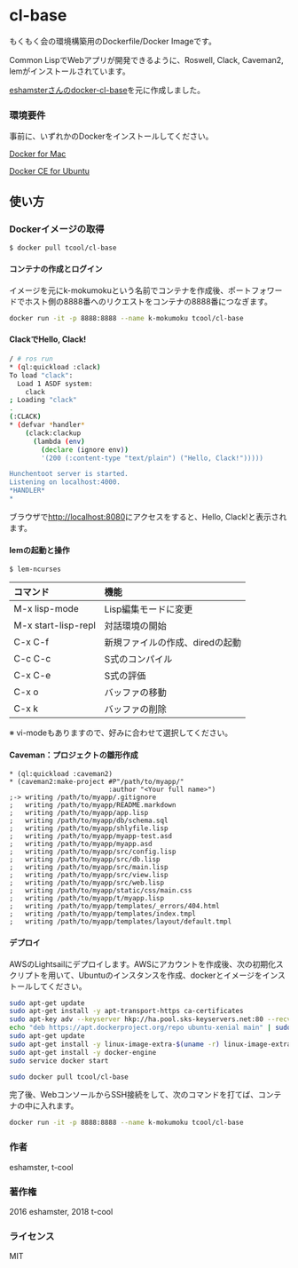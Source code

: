 # cl-base

もくもく会の環境構築用のDockerfile/Docker Imageです。

Common LispでWebアプリが開発できるように、Roswell, Clack, Caveman2, lemがインストールされています。

[eshamsterさんのdocker-cl-base](https://github.com/eshamster/docker-cl-base)を元に作成しました。

### 環境要件

事前に、いずれかのDockerをインストールしてください。

[Docker for Mac](https://docs.docker.com/docker-for-mac/install/)

[Docker CE for Ubuntu](https://docs.docker.com/install/linux/docker-ce/ubuntu/)

## 使い方

### Dockerイメージの取得

```bash
$ docker pull tcool/cl-base
```

#### コンテナの作成とログイン

イメージを元にk-mokumokuという名前でコンテナを作成後、ポートフォワードでホスト側の8888番へのリクエストをコンテナの8888番につなぎます。

```bash
docker run -it -p 8888:8888 --name k-mokumoku tcool/cl-base
```

#### ClackでHello, Clack!

```bash
/ # ros run
* (ql:quickload :clack)
To load "clack":
  Load 1 ASDF system:
    clack
; Loading "clack"
.
(:CLACK)
* (defvar *handler*
    (clack:clackup
      (lambda (env)
        (declare (ignore env))
        '(200 (:content-type "text/plain") ("Hello, Clack!")))))

Hunchentoot server is started.
Listening on localhost:4000.
*HANDLER*
* 
```

ブラウザで[http://localhost:8080](http://localhost:8080)にアクセスをすると、Hello, Clack!と表示されます。

#### lemの起動と操作

```
$ lem-ncurses
```

| コマンド | 機能 |
|:---|:---|
| M-x lisp-mode | Lisp編集モードに変更 |
| M-x start-lisp-repl | 対話環境の開始 |
| C-x C-f | 新規ファイルの作成、diredの起動 |
| C-c C-c | S式のコンパイル |
| C-x C-e | S式の評価 |
| C-x o | バッファの移動 |
| C-x k | バッファの削除 |

※ vi-modeもありますので、好みに合わせて選択してください。

#### Caveman：プロジェクトの雛形作成

```common-lisp
* (ql:quickload :caveman2)
* (caveman2:make-project #P"/path/to/myapp/"
                         :author "<Your full name>")
;-> writing /path/to/myapp/.gitignore
;   writing /path/to/myapp/README.markdown
;   writing /path/to/myapp/app.lisp
;   writing /path/to/myapp/db/schema.sql
;   writing /path/to/myapp/shlyfile.lisp
;   writing /path/to/myapp/myapp-test.asd
;   writing /path/to/myapp/myapp.asd
;   writing /path/to/myapp/src/config.lisp
;   writing /path/to/myapp/src/db.lisp
;   writing /path/to/myapp/src/main.lisp
;   writing /path/to/myapp/src/view.lisp
;   writing /path/to/myapp/src/web.lisp
;   writing /path/to/myapp/static/css/main.css
;   writing /path/to/myapp/t/myapp.lisp
;   writing /path/to/myapp/templates/_errors/404.html
;   writing /path/to/myapp/templates/index.tmpl
;   writing /path/to/myapp/templates/layout/default.tmpl
```

#### デプロイ

AWSのLightsailにデプロイします。AWSにアカウントを作成後、次の初期化スクリプトを用いて、Ubuntuのインスタンスを作成、dockerとイメージをインストールしてください。

```bash
sudo apt-get update
sudo apt-get install -y apt-transport-https ca-certificates
sudo apt-key adv --keyserver hkp://ha.pool.sks-keyservers.net:80 --recv-keys 58118E89F3A912897C070ADBF76221572C52609D
echo "deb https://apt.dockerproject.org/repo ubuntu-xenial main" | sudo tee /etc/apt/sources.list.d/docker.list
sudo apt-get update
sudo apt-get install -y linux-image-extra-$(uname -r) linux-image-extra-virtual
sudo apt-get install -y docker-engine
sudo service docker start

sudo docker pull tcool/cl-base
```

完了後、WebコンソールからSSH接続をして、次のコマンドを打てば、コンテナの中に入れます。

```bash
docker run -it -p 8888:8888 --name k-mokumoku tcool/cl-base
```

### 作者

eshamster, t-cool

### 著作権

2016 eshamster, 2018 t-cool

### ライセンス

MIT
